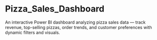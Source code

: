 # Pizza_Sales_Dashboard
An interactive Power BI dashboard analyzing pizza sales data — track revenue, top-selling pizzas, order trends, and customer preferences with dynamic filters and visuals.
